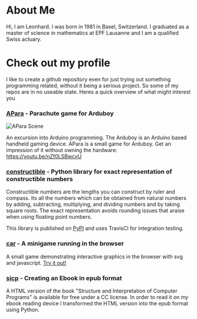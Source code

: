 # About Me
Hi, I am Leonhard. I was born in 1981 in Basel, Switzerland. I graduated as a master of science in mathematics at EPF Lausanne and I am a qualified Swiss actuary.

# Check out my profile
I like to create a github repository even for just trying out something programming related, without it being a serious project. So some of my repos are 
in no useable state. Heres a quick overview of what might interest you

### [APara](https://github.com/leovt/apara) - Parachute game for Arduboy
![APara Scene](https://raw.githubusercontent.com/leovt/APara/master/APara.gif)

An excursion into Arduino programming. The Arduboy is an Arduino based handheld gaming device. APara is a small game for Arduboy. Get an impression of it without owning the hardware: https://youtu.be/nZf0LSBwcvU

### [constructible](https://github.com/leovt/constructible) - Python library for exact representation of constructible numbers
Constructible numbers are the lengths you can construct by ruler and compass. Its all the numbers which can be obtained from natural numbers by adding, subtracting, multiplying, and dividing numbers and by taking square roots. The exact representation avoids rounding issues that araise when using floating point numbers. 

This library is published on [PyPI](https://pypi.org/project/constructible/) and uses TravisCI for integration testing.

### [car](https://github.com/leovt/constructible) - A minigame running in the browser
A small game demonstrating interactive graphics in the browser with svg and javascript. 
[Try it out!](https://leovt.github.io/car/car.svg)

### [sicp](https://github.com/leovt/sicp) - Creating an Ebook in epub format
A HTML version of the book "Structure and Interpretation of Computer Programs" is available for free under a CC license. In order to read it on my ebook 
reading device I transformed the HTML version into the epub format using Python. 
